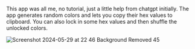 This app was all me, no tutorial, just a little help from chatgpt initially.
The app generates random colors and lets you copy their hex values to clipboard.
You can also lock in some hex values and then shuffle the unlocked colors.

![Screenshot 2024-05-29 at 22 46 Background Removed 45](https://github.com/YashavikaSingh/ColorSchemeGenerator/assets/65505787/f950efbc-28de-48e2-b1e7-d689141fb99f)
